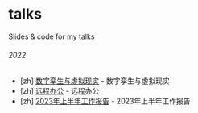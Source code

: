 # talks

Slides &amp; code for my talks

###### 2022

- [zh] [数字孪生与虚拟现实](./2022-11-28) - 数字孪生与虚拟现实
- [zh] [远程办公](./2022-12-17) - 远程办公
- [zh] [2023年上半年工作报告](./2023-06-30) - 2023年上半年工作报告

